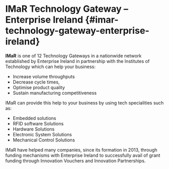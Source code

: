 # IMaR Technology Gateway – Enterprise Ireland {#imar-technology-gateway-enterprise-ireland}

**IMaR** is one of 12 Technology Gateways in a nationwide network established by Enterprise Ireland in partnership with the Institutes of Technology which can help your business:

*   Increase volume throughputs
*   Decrease cycle times,
*   Optimise product quality
*   Sustain manufacturing competitiveness

IMaR can provide this help to your business by using tech specialities such as:

*   Embedded solutions
*   RFID software Solutions
*   Hardware Solutions
*   Electronic System Solutions
*   Mechanical Control Solutions

IMaR have helped many companies, since its formation in 2013, through funding mechanisms with Enterprise Ireland to successfully avail of grant funding through Innovation Vouchers and Innovation Partnerships.